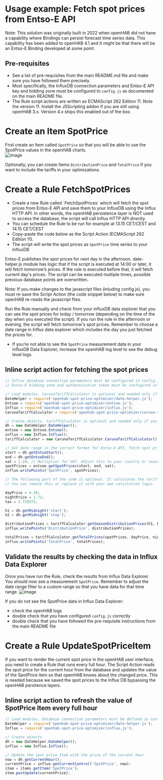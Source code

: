 # Usage example: Fetch spot prices from Entso-E API
Note: This solution was originally built in 2022 when openHAB did not have a capability where Bindings can persist forecast time series data. This capability has been added to openHAB 4.1 and it might be that there will be an Entso-E Binding developed at some point. 

## Pre-requisites
- See a list of pre-requisites from the main README.md file and make sure you have followed them precisely.
- Most specifically, the InfluxDB connection parameters and Entso-E API key and bidding zone must be configured to `config.js` as documented on the main README file.
- The Rule script actions are written as ECMAScript 262 Edition 11. Note the version 11. Install the JSScripting addon if you are still using openHAB 3.x. Version 4.x ships this enabled out of the box. 

# Create an Item SpotPrice
First create an Item called `SpotPrice` so that you will be able to use the SpotPrice values in the openHAB charts.  
![image](https://github.com/masipila/openhab-spot-price-optimizer/assets/20110757/60c176cf-c585-4df7-a963-9ad41ec2952c)

Optionally, you can create Items `DistributionPrice` and `TotalPrice` if you want to include the tariffs in your optimizations.

# Create a Rule FetchSpotPrices
- Create a new Rule called `FetchSpotPrices´ which will fetch the spot prices from Entso-E API and save them to your InfluxDB using the Influx HTTP API. In other words, the openHAB persistence layer is NOT used to access the database, the script will call Influx HTTP API directly.
- You can schedule the Rule to be run for example at 13.15 CET/CEST and 14.15 CET/CEST
- Copy-paste the code below as the Script Action (ECMAScript 262 Edition 11).
- The script will write the spot prices as `SpotPrice` time series to your InfluxDB
 
Entso-E publishes the spot prices for next day in the afternoon. date-helper.js module has logic that if the script is executed at 14:00 or later, it will fetch tomorrow’s prices. If the rule is executed before that, it will fetch current day's prices. The script can be executed multiple times, possible previous database points are overwritten.

Note: If you make changes to the javascript files (inluding config.js), you must re-save the Script Action (the code snippet below) to make sure openHAB re-reads the javascript files.

Run the Rule manually and check from your influxDB data explorer that you can see the spot prices for today / tomorrow (depending on the time of the day when you executed the script). If you run the rule in the afternoon or evening, the script will fetch tomorrow's spot prices. Remember to choose a date range in Influx data explorer which includes the day you just fetched the prices for.
- If you’re not able to see the `SpotPrice` measurement data in your influxDB Data Explorer, increase the openHAB log level to see the debug level logs.

## Inline script action for fetching the spot prices

```Javascript
// Influx database connection parameters must be configured in config.js
// Entso-E bidding zone and authentication token must be configured in config.js

// Load modules. CarunaTariffCalculator is optional and needed only if you want to calculate Caruna tariff.
DateHelper = require('openhab-spot-price-optimizer/date-helper.js');
Entsoe = require('openhab-spot-price-optimizer/entsoe.js');
Influx = require('openhab-spot-price-optimizer/influx.js');
CarunaTariffCalculator = require('openhab-spot-price-optimizer/caruna-tariff-calculator.js'); 

// Create objects. tariffCalculator is optional and needed only if you want to calculate Caruna tariff.
dh = new DateHelper.DateHelper();
entsoe = new Entsoe.Entsoe();
influx = new Influx.Influx();
tariffCalculator = new CarunaTariffCalculator.CarunaTariffCalculator(); 

// Get date range in the correct format for Entso-E API, fetch spot prices and save them to influxDB as 'SpotPrice'
start = dh.getEntsoStart();
end = dh.getEntsoEnd();
vat = 1.24; // Multiplier for VAT. Adjust this to your country or leave as 1.0.
spotPrices = entsoe.getSpotPrices(start, end, vat);
influx.writePoints('SpotPrice', spotPrices);

// The following part of the code is optional. It calculates the tariff using Caruna Espoo Season Distribution prices.
// You can remove this or replace it with your own calculation logic. 

dayPrice = 4.18;
nightPrice = 1.71;
tax = 2.729372;

h1 = dh.getMidnight('start');
h2 = dh.getMidnight('stop');

distributionPrices = tariffCalculator.getSeasonDistributionPrices(h1, h2, dayPrice, nightPrice, tax);
influx.writePoints('DistributionPrice', distributionPrices);

totalPrices = tariffCalculator.getTotalPrices(spotPrices, dayPrice, nightPrice, tax);
influx.writePoints('TotalPrice', totalPrices);
```

## Validate the results by checking the data in Influx Data Explorer
Once you have run the Rule, check the results from Influx Data Explorer. You should now see a measurement `SpotPrice`. Remember to adjust the date range filter to a custom range so that you have data for that time range.
![image](https://github.com/masipila/openhab-spot-price-optimizer/assets/20110757/fd1e22cf-bb19-4316-a233-f8fd36a3610c)

If you do not see the SpotPrice data in Influx Data Explorer:
- check the openHAB logs
- double check that you have configured `config.js` correctly
- double check that you have followed the pre-requisite instructions from the main README file 

# Create a Rule UpdateSpotPriceItem
If you want to render the current spot price in the openHAB user interface, you need to create a Rule that runs every full hour. The Script Action reads the spot price for the current hour from the database and updates the value of the SpotPrice item so that openHAB knows about the changed price. This is needed because we saved the spot prices to the Influx DB bypassing the openHAB persitence layers.

## Inline script action to refresh the value of SpotPrice Item every full hour
```Javascript
// Load modules. Database connection parameters must be defined in config.js.
DateHelper = require('openhab-spot-price-optimizer/date-helper.js');
Influx = require('openhab-spot-price-optimizer/influx.js');

// Create objects.
dh = new DateHelper.DateHelper();
influx = new Influx.Influx();

// Update the spot price Item with the price of the current hour
now = dh.getCurrentHour();
currentPrice = influx.getCurrentControl('SpotPrice', now);
item = items.getItem('SpotPrice');
item.postUpdate(currentPrice);
```
